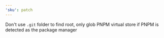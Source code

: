 ```yaml
---
'sku': patch
---
```


Don't use `.git` folder to find root, only glob PNPM virtual store if PNPM is detected as the package manager
